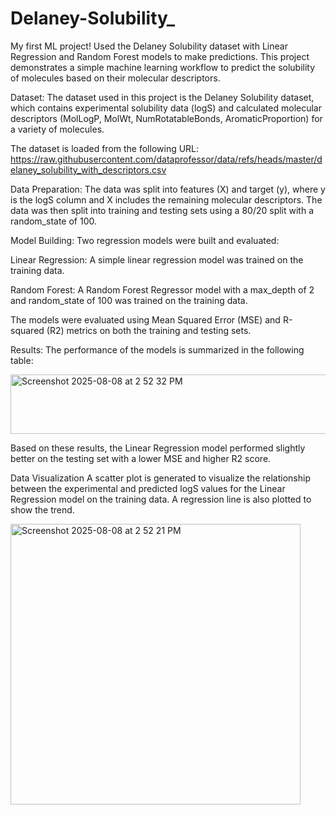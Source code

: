 # Delaney-Solubility_
My first ML project! Used the Delaney Solubility dataset with Linear Regression and Random Forest models to make predictions. 
This project demonstrates a simple machine learning workflow to predict the solubility of molecules based on their molecular descriptors.

Dataset:
The dataset used in this project is the Delaney Solubility dataset, which contains experimental solubility data (logS) and calculated molecular descriptors (MolLogP, MolWt, NumRotatableBonds, AromaticProportion) for a variety of molecules.

The dataset is loaded from the following URL: https://raw.githubusercontent.com/dataprofessor/data/refs/heads/master/delaney_solubility_with_descriptors.csv

Data Preparation:
The data was split into features (X) and target (y), where y is the logS column and X includes the remaining molecular descriptors. The data was then split into training and testing sets using a 80/20 split with a random_state of 100.

Model Building:
Two regression models were built and evaluated:

Linear Regression: A simple linear regression model was trained on the training data.

Random Forest: A Random Forest Regressor model with a max_depth of 2 and random_state of 100 was trained on the training data.

The models were evaluated using Mean Squared Error (MSE) and R-squared (R2) metrics on both the training and testing sets.

Results:
The performance of the models is summarized in the following table:

<img width="543" height="95" alt="Screenshot 2025-08-08 at 2 52 32 PM" src="https://github.com/user-attachments/assets/5e739ee7-d22d-47cb-b8e3-f691b90cc751" />

Based on these results, the Linear Regression model performed slightly better on the testing set with a lower MSE and higher R2 score.

Data Visualization
A scatter plot is generated to visualize the relationship between the experimental and predicted logS values for the Linear Regression model on the training data. A regression line is also plotted to show the trend.

<img width="464" height="449" alt="Screenshot 2025-08-08 at 2 52 21 PM" src="https://github.com/user-attachments/assets/694994ed-7cec-46cb-95fb-281d612607d7" />


